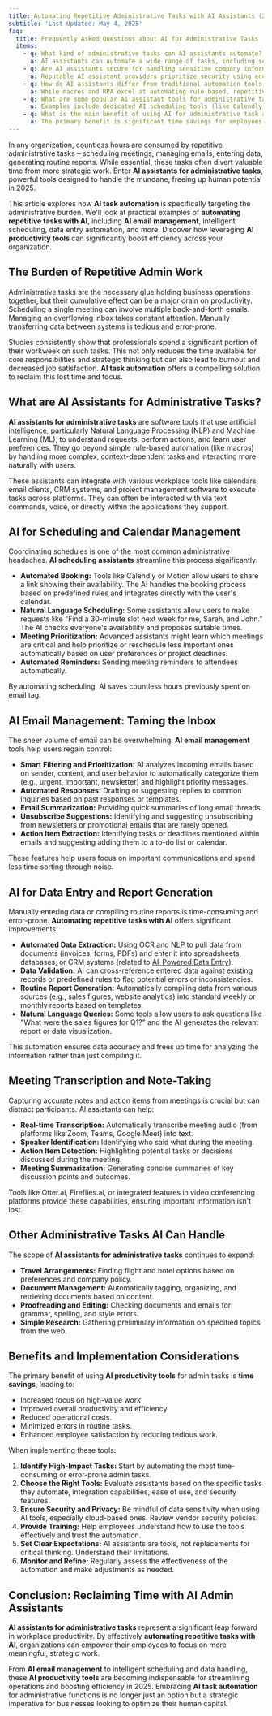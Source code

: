 ```yaml
---
title: Automating Repetitive Administrative Tasks with AI Assistants (2025)
subtitle: 'Last Updated: May 4, 2025'
faq:
  title: Frequently Asked Questions about AI for Administrative Tasks
  items:
    - q: What kind of administrative tasks can AI assistants automate?
      a: AI assistants can automate a wide range of tasks, including scheduling meetings, managing calendars, filtering and prioritizing emails, drafting standard responses, transcribing meeting notes, managing travel arrangements, basic data entry, generating simple reports, and reminding users of deadlines.
    - q: Are AI assistants secure for handling sensitive company information?
      a: Reputable AI assistant providers prioritize security using encryption, access controls, and compliance with data privacy regulations (like GDPR). However, it's crucial to review the security policies of any tool, configure settings appropriately, and ensure employees understand best practices for using AI with sensitive data.
    - q: How do AI assistants differ from traditional automation tools like macros or RPA?
      a: While macros and RPA excel at automating rule-based, repetitive tasks within specific applications, AI assistants often incorporate natural language processing and machine learning. This allows them to understand context, handle more varied requests, learn user preferences, and interact more flexibly across different platforms (email, calendar, chat).
    - q: What are some popular AI assistant tools for administrative tasks?
      a: Examples include dedicated AI scheduling tools (like Calendly, Motion), AI features within productivity suites (like Microsoft Copilot for Microsoft 365, Google Workspace Duet AI), specialized email management tools, and broader AI assistants that integrate various functions. No-code platforms like Zapier can also be used to build custom AI admin workflows.
    - q: What is the main benefit of using AI for administrative task automation?
      a: The primary benefit is significant time savings for employees. By offloading routine, time-consuming administrative tasks to AI, professionals can free up their schedules to focus on more strategic, complex, and high-value work that requires human judgment and creativity, ultimately boosting overall productivity and job satisfaction.
---
```

In any organization, countless hours are consumed by repetitive administrative tasks – scheduling meetings, managing emails, entering data, generating routine reports. While essential, these tasks often divert valuable time from more strategic work. Enter **AI assistants for administrative tasks**, powerful tools designed to handle the mundane, freeing up human potential in 2025.

This article explores how **AI task automation** is specifically targeting the administrative burden. We'll look at practical examples of **automating repetitive tasks with AI**, including **AI email management**, intelligent scheduling, data entry automation, and more. Discover how leveraging **AI productivity tools** can significantly boost efficiency across your organization.

## The Burden of Repetitive Admin Work

Administrative tasks are the necessary glue holding business operations together, but their cumulative effect can be a major drain on productivity. Scheduling a single meeting can involve multiple back-and-forth emails. Managing an overflowing inbox takes constant attention. Manually transferring data between systems is tedious and error-prone.

Studies consistently show that professionals spend a significant portion of their workweek on such tasks. This not only reduces the time available for core responsibilities and strategic thinking but can also lead to burnout and decreased job satisfaction. **AI task automation** offers a compelling solution to reclaim this lost time and focus.

## What are AI Assistants for Administrative Tasks?

**AI assistants for administrative tasks** are software tools that use artificial intelligence, particularly Natural Language Processing (NLP) and Machine Learning (ML), to understand requests, perform actions, and learn user preferences. They go beyond simple rule-based automation (like macros) by handling more complex, context-dependent tasks and interacting more naturally with users.

These assistants can integrate with various workplace tools like calendars, email clients, CRM systems, and project management software to execute tasks across platforms. They can often be interacted with via text commands, voice, or directly within the applications they support.

## AI for Scheduling and Calendar Management

Coordinating schedules is one of the most common administrative headaches. **AI scheduling assistants** streamline this process significantly:

*   **Automated Booking:** Tools like Calendly or Motion allow users to share a link showing their availability. The AI handles the booking process based on predefined rules and integrates directly with the user's calendar.
*   **Natural Language Scheduling:** Some assistants allow users to make requests like "Find a 30-minute slot next week for me, Sarah, and John." The AI checks everyone's availability and proposes suitable times.
*   **Meeting Prioritization:** Advanced assistants might learn which meetings are critical and help prioritize or reschedule less important ones automatically based on user preferences or project deadlines.
*   **Automated Reminders:** Sending meeting reminders to attendees automatically.

By automating scheduling, AI saves countless hours previously spent on email tag.

## AI Email Management: Taming the Inbox

The sheer volume of email can be overwhelming. **AI email management** tools help users regain control:

*   **Smart Filtering and Prioritization:** AI analyzes incoming emails based on sender, content, and user behavior to automatically categorize them (e.g., urgent, important, newsletter) and highlight priority messages.
*   **Automated Responses:** Drafting or suggesting replies to common inquiries based on past responses or templates.
*   **Email Summarization:** Providing quick summaries of long email threads.
*   **Unsubscribe Suggestions:** Identifying and suggesting unsubscribing from newsletters or promotional emails that are rarely opened.
*   **Action Item Extraction:** Identifying tasks or deadlines mentioned within emails and suggesting adding them to a to-do list or calendar.

These features help users focus on important communications and spend less time sorting through noise.

## AI for Data Entry and Report Generation

Manually entering data or compiling routine reports is time-consuming and error-prone. **Automating repetitive tasks with AI** offers significant improvements:

*   **Automated Data Extraction:** Using OCR and NLP to pull data from documents (invoices, forms, PDFs) and enter it into spreadsheets, databases, or CRM systems (related to [AI-Powered Data Entry](ai-powered-data-entry-and-processing-automation-explained_en.html)).
*   **Data Validation:** AI can cross-reference entered data against existing records or predefined rules to flag potential errors or inconsistencies.
*   **Routine Report Generation:** Automatically compiling data from various sources (e.g., sales figures, website analytics) into standard weekly or monthly reports based on templates.
*   **Natural Language Queries:** Some tools allow users to ask questions like "What were the sales figures for Q1?" and the AI generates the relevant report or data visualization.

This automation ensures data accuracy and frees up time for analyzing the information rather than just compiling it.

## Meeting Transcription and Note-Taking

Capturing accurate notes and action items from meetings is crucial but can distract participants. AI assistants can help:

*   **Real-time Transcription:** Automatically transcribe meeting audio (from platforms like Zoom, Teams, Google Meet) into text.
*   **Speaker Identification:** Identifying who said what during the meeting.
*   **Action Item Detection:** Highlighting potential tasks or decisions discussed during the meeting.
*   **Meeting Summarization:** Generating concise summaries of key discussion points and outcomes.

Tools like Otter.ai, Fireflies.ai, or integrated features in video conferencing platforms provide these capabilities, ensuring important information isn't lost.

## Other Administrative Tasks AI Can Handle

The scope of **AI assistants for administrative tasks** continues to expand:

*   **Travel Arrangements:** Finding flight and hotel options based on preferences and company policy.
*   **Document Management:** Automatically tagging, organizing, and retrieving documents based on content.
*   **Proofreading and Editing:** Checking documents and emails for grammar, spelling, and style errors.
*   **Simple Research:** Gathering preliminary information on specified topics from the web.

## Benefits and Implementation Considerations

The primary benefit of using **AI productivity tools** for admin tasks is **time savings**, leading to:

*   Increased focus on high-value work.
*   Improved overall productivity and efficiency.
*   Reduced operational costs.
*   Minimized errors in routine tasks.
*   Enhanced employee satisfaction by reducing tedious work.

When implementing these tools:

1.  **Identify High-Impact Tasks:** Start by automating the most time-consuming or error-prone admin tasks.
2.  **Choose the Right Tools:** Evaluate assistants based on the specific tasks they automate, integration capabilities, ease of use, and security features.
3.  **Ensure Security and Privacy:** Be mindful of data sensitivity when using AI tools, especially cloud-based ones. Review vendor security policies.
4.  **Provide Training:** Help employees understand how to use the tools effectively and trust the automation.
5.  **Set Clear Expectations:** AI assistants are tools, not replacements for critical thinking. Understand their limitations.
6.  **Monitor and Refine:** Regularly assess the effectiveness of the automation and make adjustments as needed.

## Conclusion: Reclaiming Time with AI Admin Assistants

**AI assistants for administrative tasks** represent a significant leap forward in workplace productivity. By effectively **automating repetitive tasks with AI**, organizations can empower their employees to focus on more meaningful, strategic work.

From **AI email management** to intelligent scheduling and data handling, these **AI productivity tools** are becoming indispensable for streamlining operations and boosting efficiency in 2025. Embracing **AI task automation** for administrative functions is no longer just an option but a strategic imperative for businesses looking to optimize their human capital.